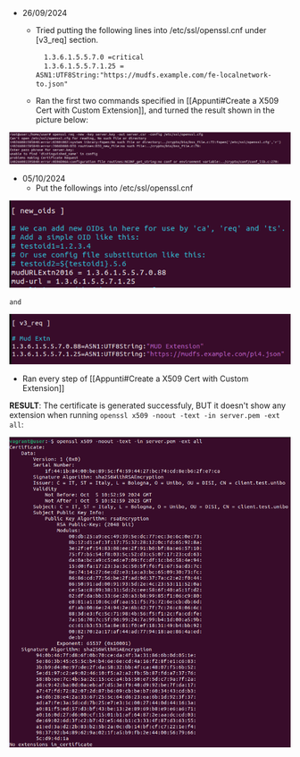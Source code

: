
- 26/09/2024
	- Tried putting the following lines into /etc/ssl/openssl.cnf under [v3_req] section.
	  
		    
			1.3.6.1.5.5.7.0 =critical
			1.3.6.1.5.5.7.1.25 = ASN1:UTF8String:"https://mudfs.example.com/fe-localnetwork-to.json"
	-  Ran the first two commands specified in [[Appunti#Create a X509 Cert with Custom Extension]], and turned the result shown in the picture below:
	  
	
![First try result](src/first_try_res.png)

 - 05/10/2024
	 - Put the followings into /etc/ssl/openssl.cnf

![Second try result 1](src/sec_try_res_1.png)
	
 	and

![Second try result 2 ](src/sec_try_res_2.png)
	
 - Ran every step of [[Appunti#Create a X509 Cert with Custom Extension]]
	
**RESULT**: The certificate is generated successfuly, BUT it doesn't show any extension when running `openssl x509 -noout -text -in server.pem -ext all`:

![Second try result 3](src/sec_try_res_3.png)
